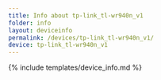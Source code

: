 ```yaml
---
title: Info about tp-link_tl-wr940n_v1
folder: info
layout: deviceinfo
permalink: /devices/tp-link_tl-wr940n_v1/
device: tp-link_tl-wr940n_v1
---
```

{% include templates/device_info.md %}
